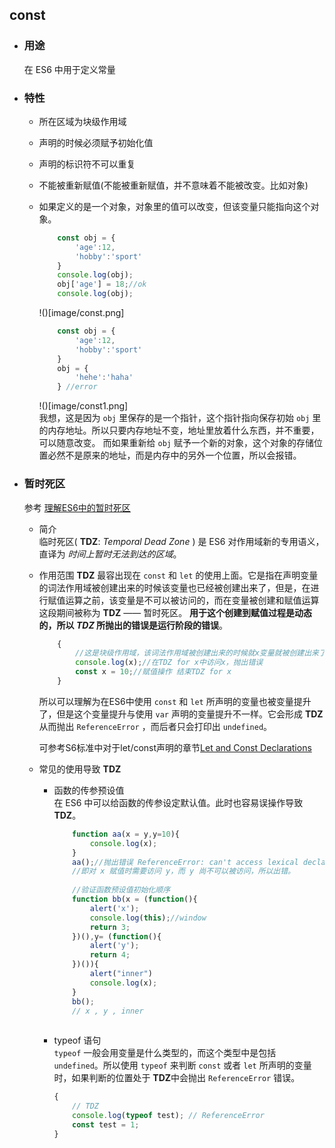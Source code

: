 ## const
- ### 用途 
    在 ES6 中用于定义常量
- ### 特性
    + 所在区域为块级作用域
    + 声明的时候必须赋予初始化值
    + 声明的标识符不可以重复
    + 不能被重新赋值(不能被重新赋值，并不意味着不能被改变。比如对象)
    + 如果定义的是一个对象，对象里的值可以改变，但该变量只能指向这个对象。
        
        ```javascript
            const obj = {
                'age':12,
                'hobby':'sport'
            }
            console.log(obj);
            obj['age'] = 18;//ok
            console.log(obj);
        ```
        !()[image/const.png]  

        ```javascript
            const obj = {
                'age':12,
                'hobby':'sport'
            }
            obj = {
                'hehe':'haha'
            } //error
        ```
        !()[image/const1.png]  
        我想，这是因为 `obj` 里保存的是一个指针，这个指针指向保存初始 `obj` 里的内存地址。所以只要内存地址不变，地址里放着什么东西，并不重要，可以随意改变。
        而如果重新给 `obj` 赋予一个新的对象，这个对象的存储位置必然不是原来的地址，而是内存中的另外一个位置，所以会报错。

- ### 暂时死区  
    参考 [理解ES6中的暂时死区](https://segmentfault.com/a/1190000008213835)
    + 简介  
        临时死区( **TDZ**: *Temporal Dead Zone* ) 是 ES6 对作用域新的专用语义，直译为  *时间上暂时无法到达的区域*。
    + 作用范围
        **TDZ** 最容出现在 `const` 和 `let` 的使用上面。它是指在声明变量的词法作用域被创建出来的时候该变量也已经被创建出来了，但是，在进行赋值运算之前，该变量是不可以被访问的，而在变量被创建和赋值运算这段期间被称为 **TDZ** —— 暂时死区。 **用于这个创建到赋值过程是动态的，所以 *TDZ* 所抛出的错误是运行阶段的错误**。  

        ```javascript
            {
                //这是块级作用域，该词法作用域被创建出来的时候就x变量就被创建出来了，但是由于没有赋值，所以是TDZ for x
                console.log(x);//在TDZ for x中访问x，抛出错误
                const x = 10;//赋值操作 结束TDZ for x
            }
        ```

        所以可以理解为在ES6中使用 `const` 和 `let` 所声明的变量也被变量提升了，但是这个变量提升与使用 `var` 声明的变量提升不一样。它会形成 **TDZ** 从而抛出 `ReferenceError` ，而后者只会打印出 `undefined`。    

        可参考S6标准中对于let/const声明的章节[Let and Const Declarations](http://www.ecma-international.org/ecma-262/6.0/#sec-let-and-const-declarations)
    + 常见的使用导致 **TDZ**
        * 函数的传参预设值  
            在 ES6 中可以给函数的传参设定默认值。此时也容易误操作导致 **TDZ**。

            ```javascript
                function aa(x = y,y=10){
                    console.log(x);
                }
                aa();//抛出错误 ReferenceError: can't access lexical declaration `y' before initialization
                //即对 x 赋值时需要访问 y，而 y 尚不可以被访问，所以出错。
                
                //验证函数预设值初始化顺序
                function bb(x = (function(){
                    alert('x'); 
                    console.log(this);//window
                    return 3;
                })(),y= (function(){
                    alert('y'); 
                    return 4;
                })()){
                    alert("inner")
                    console.log(x);
                }
                bb();
                // x , y , inner
                
            ```
        * typeof 语句  
            `typeof` 一般会用变量是什么类型的，而这个类型中是包括 `undefined`。所以使用 `typeof` 来判断 `const` 或者 `let` 所声明的变量时，如果判断的位置处于 **TDZ**中会抛出 `ReferenceError` 错误。

            ```javascript
            {
                // TDZ
                console.log(typeof test); // ReferenceError
                const test = 1;
            }
            ```


